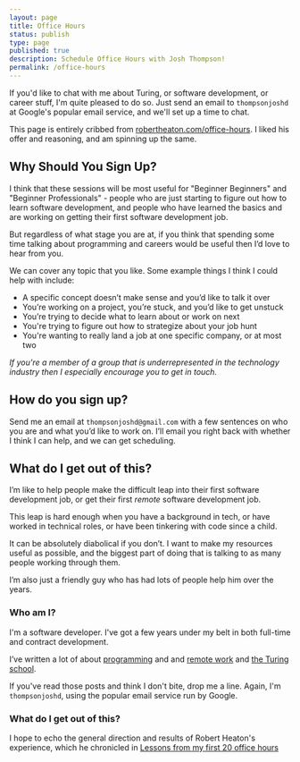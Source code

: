 ```yaml
---
layout: page
title: Office Hours
status: publish
type: page
published: true
description: Schedule Office Hours with Josh Thompson!
permalink: /office-hours
---
```


If you'd like to chat with me about Turing, or software development, or career stuff, I'm quite pleased to do so. Just send an email to `thompsonjoshd` at Google's popular email service, and we'll set up a time to chat.

This page is entirely cribbed from [robertheaton.com/office-hours](https://robertheaton.com/office-hours). I liked his offer and reasoning, and am spinning up the same. 

## Why Should You Sign Up?

I think that these sessions will be most useful for "Beginner Beginners" and "Beginner Professionals" - people who are just starting to figure out how to learn software development, and people who have learned the basics and are working on getting their first software development job.

But regardless of what stage you are at, if you think that spending some time talking about programming and careers would be useful then I’d love to hear from you.

We can cover any topic that you like. Some example things I think I could help with include:

- A specific concept doesn’t make sense and you’d like to talk it over
- You’re working on a project, you’re stuck, and you’d like to get unstuck
- You’re trying to decide what to learn about or work on next
- You're trying to figure out how to strategize about your job hunt
- You're wanting to really land a job at one specific company, or at most two

_If you're a member of a group that is underrepresented in the technology industry then I especially encourage you to get in touch._

## How do you sign up?

Send me an email at `thompsonjoshd@gmail.com` with a few sentences on who you are and what you’d like to work on. I’ll email you right back with whether I think I can help, and we can get scheduling.

## What do I get out of this?

I’m like to help people make the difficult leap into their first software development job, or get their first _remote_ software development job.

This leap is hard enough when you have a background in tech, or have worked in technical roles, or have been tinkering with code since a child. 

It can be absolutely diabolical if you don’t. I want to make my resources useful as possible, and the biggest part of doing that is talking to as many people working through them.

I’m also just a friendly guy who has had lots of people help him over the years.

### Who am I?

I'm a software developer. I've got a few years under my belt in both full-time and contract development. 

I’ve written a lot of about [programming](https://josh.works/tags#programming) and and [remote work](https://josh.works/tags#remote_work ) and [the Turing school](https://josh.works/tags#turing). 

If you've read those posts and think I don't bite, drop me a line. Again, I'm `thompsonjoshd`, using the popular email service run by Google.


### What do I get out of this?

I hope to echo the general direction and results of Robert Heaton's experience, which he chronicled in [Lessons from my first 20 office hours](https://robertheaton.com/2018/10/02/lessons-from-my-first-20-office-hours/)



